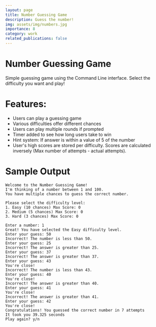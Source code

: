 ```yaml
---
layout: page
title: Number Guessing Game
description: Guess the number!
img: assets/img/numbers.jpg
importance: 8
category: work
related_publications: false
---
```


# Number Guessing Game

Simple guessing game using the Command Line interface. Select the difficulty you want and play!

# Features:

- Users can play a guessing game
- Various difficulties offer different chances
- Users can play multiple rounds if prompted
- Timer added to see how long users take to win
- Hint system: If answer is within a value of 5 of the number
- User's high scores are stored per difficulty. Scores are calculated inversely (Max number of attempts - actual attempts).

# Sample Output

```
Welcome to the Number Guessing Game!
I'm thinking of a number between 1 and 100.
You have multiple chances to guess the correct number.

Please select the difficulty level:
1. Easy (10 chances) Max Score: 0
2. Medium (5 chances) Max Score: 0
3. Hard (3 chances) Max Score: 0

Enter a number: 1
Great! You have selected the Easy difficulty level.
Enter your guess: 50
Incorrect! The number is less than 50.
Enter your guess: 25
Incorrect! The answer is greater than 25.
Enter your guess: 37
Incorrect! The answer is greater than 37.
Enter your guess: 43
You're close!
Incorrect! The number is less than 43.
Enter your guess: 40
You're close!
Incorrect! The answer is greater than 40.
Enter your guess: 41
You're close!
Incorrect! The answer is greater than 41.
Enter your guess: 42
You're close!
Congratulations! You guessed the correct number in 7 attempts
It took you 39.325 seconds
Play again? y/n
```
